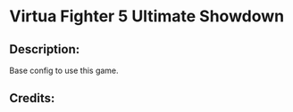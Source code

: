 # Virtua Fighter 5 Ultimate Showdown

## Description: 

Base config to use this game.

## Credits: 



